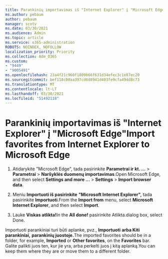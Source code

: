 ```yaml
---
title: Parankinių importavimas iš "Internet Explorer" į "Microsoft Edge"
ms.author: pebaum
author: pebaum
manager: scotv
ms.date: 03/30/2021
ms.audience: Admin
ms.topic: article
ms.service: o365-administration
ROBOTS: NOINDEX, NOFOLLOW
localization_priority: Priority
ms.collection: Adm_O365
ms.custom:
- "9449"
- "9005491"
ms.openlocfilehash: 23a4f21c960f1809b66f631d34efec3c1e87ec20
ms.sourcegitcommit: bef118c00aa397cd6d8941d403fe9cfa49dd8c73
ms.translationtype: MT
ms.contentlocale: lt-LT
ms.lasthandoff: 03/30/2021
ms.locfileid: "51492118"
---
```

# <a name="import-favorites-from-internet-explorer-to-microsoft-edge"></a><span data-ttu-id="c76d8-102">Parankinių importavimas iš "Internet Explorer" į "Microsoft Edge"</span><span class="sxs-lookup"><span data-stu-id="c76d8-102">Import favorites from Internet Explorer to Microsoft Edge</span></span>

1. <span data-ttu-id="c76d8-103">Atidarykite "Microsoft Edge", tada pasirinkite **Parametrai ir kt. ...**  >  **Parametrai**  >  **Naršyklės duomenų importavimas**.</span><span class="sxs-lookup"><span data-stu-id="c76d8-103">Open Microsoft Edge, and then select **Settings and more ...** > **Settings** > **Import browser data**.</span></span>

1. <span data-ttu-id="c76d8-104">Meniu **Importuoti iš pasirinkite** **"Microsoft Internet Explorer",** tada pasirinkite **Importuoti**.</span><span class="sxs-lookup"><span data-stu-id="c76d8-104">From the **Import from** menu, select **Microsoft Internet Explorer**, and then select **Import**.</span></span>

1. <span data-ttu-id="c76d8-105">Lauke **Viskas atlikta!**</span><span class="sxs-lookup"><span data-stu-id="c76d8-105">In the **All done!**</span></span> <span data-ttu-id="c76d8-106">pasirinkite Atlikta.</span><span class="sxs-lookup"><span data-stu-id="c76d8-106">dialog box, select Done.</span></span>

<span data-ttu-id="c76d8-107">Importuoti parankiniai turi būti aplanke, pvz., **Importuoti** **arba Kiti parankiniai,** **parankinių juostoje.**</span><span class="sxs-lookup"><span data-stu-id="c76d8-107">The imported favorites should be in a folder, for example, **Imported** or **Other favorites**, on the **Favorites** bar.</span></span> <span data-ttu-id="c76d8-108">Galite palikti juos ten, kur jie yra, arba perkelti juos į kitą aplanką.</span><span class="sxs-lookup"><span data-stu-id="c76d8-108">You can keep them where they are or move them to a different folder.</span></span>